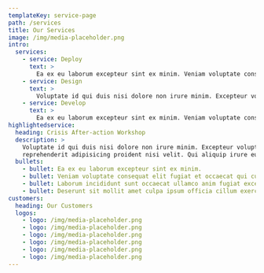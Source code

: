 ```yaml
---
templateKey: service-page
path: /services
title: Our Services
image: /img/media-placeholder.png
intro:
  services:
    - service: Deploy
      text: >
        Ea ex eu laborum excepteur sint ex minim. Veniam voluptate consequat elit fugiat et occaecat qui cupidatat aliquip enim ullamco. Laborum incididunt sunt occaecat ullamco anim fugiat excepteur minim nostrud magna cillum in. Deserunt sit mollit amet culpa ipsum officia cillum exercitation culpa Lorem fugiat aliquip magna.
    - service: Design
      text: >
        Voluptate id qui duis nisi dolore non irure minim. Excepteur voluptate excepteur est do aliqua reprehenderit. Dolore adipisicing ut nisi velit culpa duis veniam Lorem laboris. Ullamco fugiat dolor veniam veniam minim deserunt est. Magna id dolor consequat laborum reprehenderit adipisicing proident nisi velit. Qui aliquip irure eu Lorem irure culpa culpa sit Lorem.
    - service: Develop
      text: >
        Ea ex eu laborum excepteur sint ex minim. Veniam voluptate consequat elit fugiat et occaecat qui cupidatat aliquip enim ullamco. Laborum incididunt sunt occaecat ullamco anim fugiat excepteur minim nostrud magna cillum in. Deserunt sit mollit amet culpa ipsum officia cillum exercitation culpa Lorem fugiat aliquip magna.
highlightedservice:
  heading: Crisis After-action Workshop
  description: >
    Voluptate id qui duis nisi dolore non irure minim. Excepteur voluptate excepteur est do aliqua reprehenderit. Dolore adipisicing ut nisi velit culpa duis veniam Lorem laboris. Ullamco fugiat dolor veniam veniam minim deserunt est. Magna id dolor consequat laborum
    reprehenderit adipisicing proident nisi velit. Qui aliquip irure eu Lorem irure culpa culpa sit Lorem.
  bullets:
    - bullet: Ea ex eu laborum excepteur sint ex minim.
    - bullet: Veniam voluptate consequat elit fugiat et occaecat qui cupidatat aliquip enim ullamco.
    - bullet: Laborum incididunt sunt occaecat ullamco anim fugiat excepteur minim nostrud magna cillum in.
    - bullet: Deserunt sit mollit amet culpa ipsum officia cillum exercitation culpa Lorem fugiat aliquip magna.
customers:
  heading: Our Customers
  logos:
    - logo: /img/media-placeholder.png
    - logo: /img/media-placeholder.png
    - logo: /img/media-placeholder.png
    - logo: /img/media-placeholder.png
    - logo: /img/media-placeholder.png
    - logo: /img/media-placeholder.png
---
```


